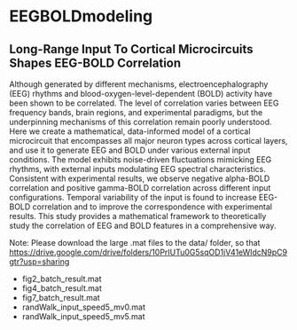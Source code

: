 # EEGBOLDmodeling
## Long-Range Input To Cortical Microcircuits Shapes EEG-BOLD Correlation

Although generated by different mechanisms, electroencephalography (EEG) rhythms and blood-oxygen-level-dependent (BOLD) activity have been shown to be correlated. The level of correlation varies between EEG frequency bands, brain regions, and experimental paradigms, but the underpinning mechanisms of this correlation remain poorly understood. Here we create a mathematical, data-informed model of a cortical microcircuit that encompasses all major neuron types across cortical layers, and use it to generate EEG and BOLD under various external input conditions. The model exhibits noise-driven fluctuations mimicking EEG rhythms, with external inputs modulating EEG spectral characteristics. Consistent with experimental results, we observe negative alpha-BOLD correlation and positive gamma-BOLD correlation across different input configurations. Temporal variability of the input is found to increase EEG-BOLD correlation and to improve the correspondence with experimental results. This study provides a mathematical framework to theoretically study the correlation of EEG and BOLD features in a comprehensive way.

Note:
Please download the large .mat files to the data/ folder, so that 
https://drive.google.com/drive/folders/10PrIUTu0G5sqOD1jV41eWldcN9pC9gtr?usp=sharing
- fig2_batch_result.mat
- fig4_batch_result.mat
- fig7_batch_result.mat
- randWalk_input_speed5_mv0.mat
- randWalk_input_speed5_mv5.mat
